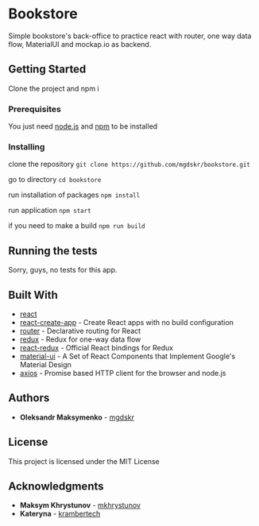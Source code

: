 # Bookstore

Simple bookstore's back-office to practice react with router, one way data flow, MaterialUI and mockap.io as backend.

## Getting Started

Clone the project and npm i

### Prerequisites

You just need [node.js](https://nodejs.org/uk/) and [npm](https://www.npmjs.com/) to be installed

### Installing

clone the repository ```git clone https://github.com/mgdskr/bookstore.git```

go to directory ```cd bookstore```

run installation of packages ```npm install```

run application ```npm start```

if you need to make a build ```npm run build```

## Running the tests

Sorry, guys, no tests for this app.

## Built With

* [react](https://facebook.github.io/react/)
* [react-create-app](https://github.com/facebookincubator/create-react-app) - Create React apps with no build configuration
* [router](https://github.com/ReactTraining/react-router) - Declarative routing for React
* [redux](http://redux.js.org/docs/introduction/) - Redux for one-way data flow
* [react-redux](https://github.com/reactjs/react-redux) - Official React bindings for Redux
* [material-ui](http://www.material-ui.com/#/) - A Set of React Components that Implement Google's Material Design 
* [axios](https://github.com/mzabriskie/axios) - Promise based HTTP client for the browser and node.js

## Authors

* **Oleksandr Maksymenko** - [mgdskr](https://github.com/mgdskr)

## License

This project is licensed under the MIT License

## Acknowledgments

* **Maksym Khrystunov** - [mkhrystunov](https://github.com/mkhrystunov)
* **Kateryna** - [krambertech](https://github.com/krambertech)
